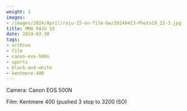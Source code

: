 ```yaml
---
weight: 1
images:
- /images/2024/April/raju-15-on-film-bw/20240413-Photo19_22-3.jpg
title: MMA RAJU 15
date: 2024-03-30
tags:
- archive
- film
- canon-eos-500n
- sports
- black-and-white
- kentmere-400
---
```


Camera: Canon EOS 500N

Film: Kentmere 400 (pushed 3 stop to 3200 ISO)